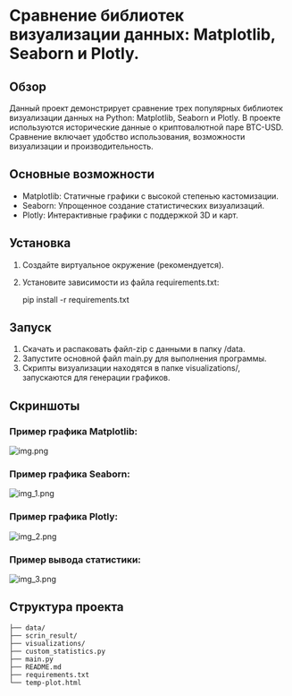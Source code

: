 # Сравнение библиотек визуализации данных: Matplotlib, Seaborn и Plotly.

## Обзор

Данный проект демонстрирует сравнение трех популярных библиотек визуализации данных на Python: Matplotlib, Seaborn и Plotly. В проекте используются исторические данные о криптовалютной паре BTC-USD. Сравнение включает удобство использования, возможности визуализации и производительность.

## Основные возможности

- Matplotlib: Статичные графики с высокой степенью кастомизации.
- Seaborn: Упрощенное создание статистических визуализаций.
- Plotly: Интерактивные графики с поддержкой 3D и карт.

## Установка

1. Создайте виртуальное окружение (рекомендуется).
2. Установите зависимости из файла requirements.txt:

  
    pip install -r requirements.txt
   
## Запуск

1. Скачать и распаковать файл-zip с данными в папку /data.
2. Запустите основной файл main.py для выполнения программы.
3. Скрипты визуализации находятся в папке visualizations/, запускаются для генерации графиков.

## Скриншоты

### Пример графика Matplotlib:
![img.png](img.png)

### Пример графика Seaborn:
![img_1.png](img_1.png)

### Пример графика Plotly:
![img_2.png](img_2.png)

### Пример вывода статистики:
![img_3.png](img_3.png)

## Структура проекта

    ├── data/
    ├── scrin_result/
    ├── visualizations/
    ├── custom_statistics.py
    ├── main.py
    ├── README.md
    ├── requirements.txt
    └── temp-plot.html
